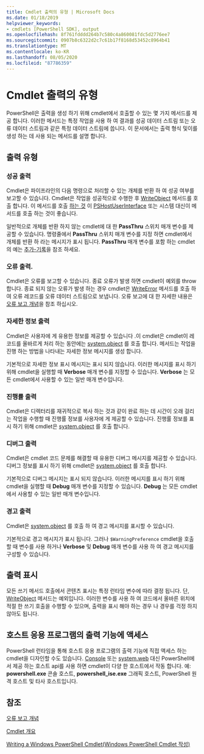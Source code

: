 ```yaml
---
title: Cmdlet 출력의 유형 | Microsoft Docs
ms.date: 01/18/2019
helpviewer_keywords:
- cmdlets [PowerShell SDK], output
ms.openlocfilehash: 8f761fdddd264b7c580c4a860081fdc5d2776ee7
ms.sourcegitcommit: 0907b8c6322d2c7c61b17f8168d53452c8964b41
ms.translationtype: MT
ms.contentlocale: ko-KR
ms.lasthandoff: 08/05/2020
ms.locfileid: "87786359"
---
```

# <a name="types-of-cmdlet-output"></a>Cmdlet 출력의 유형

PowerShell은 출력을 생성 하기 위해 cmdlet에서 호출할 수 있는 몇 가지 메서드를 제공 합니다. 이러한 메서드는 특정 작업을 사용 하 여 결과를 성공 데이터 스트림 또는 오류 데이터 스트림과 같은 특정 데이터 스트림에 씁니다. 이 문서에서는 출력 형식 및이를 생성 하는 데 사용 되는 메서드를 설명 합니다.

## <a name="types-of-output"></a>출력 유형

### <a name="success-output"></a>성공 출력

Cmdlet은 파이프라인의 다음 명령으로 처리할 수 있는 개체를 반환 하 여 성공 여부를 보고할 수 있습니다. Cmdlet은 작업을 성공적으로 수행한 후 [WriteObject](/dotnet/api/System.Management.Automation.Cmdlet.WriteObject) 메서드를 호출 합니다. 이 메서드를 호출 [하는 것](/dotnet/api/System.Console.WriteLine) 이 [PSHostUserInterface](/dotnet/api/System.Management.Automation.Host.PSHostUserInterface.WriteLine) 또는 시스템 대신이 메서드를 호출 하는 것이 좋습니다.

일반적으로 개체를 반환 하지 않는 cmdlet에 대 한 **PassThru** 스위치 매개 변수를 제공할 수 있습니다.
명령줄에서 **PassThru** 스위치 매개 변수를 지정 하면 cmdlet에서 개체를 반환 하 라는 메시지가 표시 됩니다. **PassThru** 매개 변수를 포함 하는 cmdlet의 예는 [추가-기록](/powershell/module/Microsoft.PowerShell.Core/Add-History)을 참조 하세요.

### <a name="error-output"></a>오류 출력.

Cmdlet은 오류를 보고할 수 있습니다. 종료 오류가 발생 하면 cmdlet이 예외를 throw 합니다. 종료 되지 않는 오류가 발생 하는 경우 cmdlet은 [WriteError](/dotnet/api/System.Management.Automation.Provider.CmdletProvider.WriteError) 메서드를 호출 하 여 오류 레코드를 오류 데이터 스트림으로 보냅니다. 오류 보고에 대 한 자세한 내용은 [오류 보고 개념](./error-reporting-concepts.md)을 참조 하십시오.

### <a name="verbose-output"></a>자세한 정보 출력

Cmdlet은 사용자에 게 유용한 정보를 제공할 수 있습니다 .이 cmdlet은 cmdlet이 레코드를 올바르게 처리 하는 동안에는 [system.object](/dotnet/api/System.Management.Automation.Cmdlet.WriteVerbose) 를 호출 합니다. 메서드는 작업을 진행 하는 방법을 나타내는 자세한 정보 메시지를 생성 합니다.

기본적으로 자세한 정보 표시 메시지는 표시 되지 않습니다. 이러한 메시지를 표시 하기 위해 cmdlet을 실행할 때 **Verbose** 매개 변수를 지정할 수 있습니다. **Verbose** 는 모든 cmdlet에서 사용할 수 있는 일반 매개 변수입니다.

### <a name="progress-output"></a>진행률 출력

Cmdlet은 디렉터리를 재귀적으로 복사 하는 것과 같이 완료 하는 데 시간이 오래 걸리는 작업을 수행할 때 진행률 정보를 사용자에 게 제공할 수 있습니다. 진행률 정보를 표시 하기 위해 cmdlet은 [system.object](/dotnet/api/System.Management.Automation.Cmdlet.WriteProgress) 를 호출 합니다.

### <a name="debug-output"></a>디버그 출력

Cmdlet은 cmdlet 코드 문제를 해결할 때 유용한 디버그 메시지를 제공할 수 있습니다. 디버그 정보를 표시 하기 위해 cmdlet은 [system.object](/dotnet/api/System.Management.Automation.Cmdlet.WriteDebug) 를 호출 합니다.

기본적으로 디버그 메시지는 표시 되지 않습니다. 이러한 메시지를 표시 하기 위해 cmdlet을 실행할 때 **Debug** 매개 변수를 지정할 수 있습니다. **Debug** 는 모든 cmdlet에서 사용할 수 있는 일반 매개 변수입니다.

### <a name="warning-output"></a>경고 출력

Cmdlet은 [system.object](/dotnet/api/System.Management.Automation.Cmdlet.WriteWarning) 를 호출 하 여 경고 메시지를 표시할 수 있습니다.

기본적으로 경고 메시지가 표시 됩니다. 그러나 `$WarningPreference` cmdlet을 호출할 때 변수를 사용 하거나 **Verbose** 및 **Debug** 매개 변수를 사용 하 여 경고 메시지를 구성할 수 있습니다.

## <a name="displaying-output"></a>출력 표시

모든 쓰기 메서드 호출에서 콘텐츠 표시는 특정 런타임 변수에 따라 결정 됩니다. 단, [WriteObject](/dotnet/api/System.Management.Automation.Cmdlet.WriteObject) 메서드는 예외입니다. 이러한 변수를 사용 하 여 코드에서 올바른 위치에 적절 한 쓰기 호출을 수행할 수 있으며, 출력을 표시 해야 하는 경우 나 경우를 걱정 하지 않아도 됩니다.

## <a name="accessing-the-output-functionality-of-a-host-application"></a>호스트 응용 프로그램의 출력 기능에 액세스

PowerShell 런타임을 통해 호스트 응용 프로그램의 출력 기능에 직접 액세스 하는 cmdlet을 디자인할 수도 있습니다. [Console](/dotnet/api/System.Console) 또는 [system.web](/dotnet/api/System.Windows.Forms) 대신 PowerShell에서 제공 하는 호스트 api를 사용 하면 cmdlet이 다양 한 호스트에서 작동 합니다. 예: **powershell.exe** 콘솔 호스트, **powershell_ise.exe** 그래픽 호스트, PowerShell 원격 호스트 및 타사 호스트입니다.

## <a name="see-also"></a>참조

[오류 보고 개념](./error-reporting-concepts.md)

[Cmdlet 개요](./cmdlet-overview.md)

[Writing a Windows PowerShell Cmdlet(Windows PowerShell Cmdlet 작성)](./writing-a-windows-powershell-cmdlet.md)
